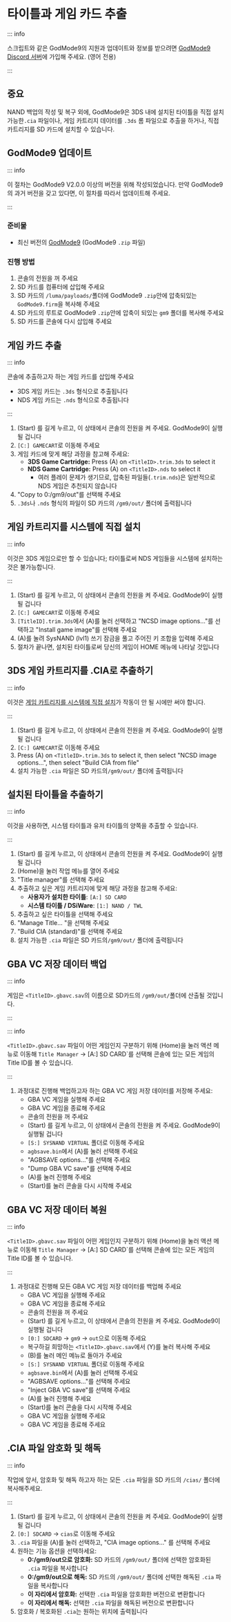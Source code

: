 # 타이틀과 게임 카드 추출

::: info

스크립트와 같은 GodMode9의 지원과 업데이트와 정보를 받으려면 [GodMode9 Discord 서버](https://discord.gg/BRcbvtFxX4)에 가입해 주세요. (영어 전용)

:::

## 중요

NAND 백업의 작성 및 복구 외에, GodMode9은 3DS 내에 설치된 타이틀을 직접 설치 가능한`.cia` 파일이나, 게임 카트리지 데이터를 `.3ds` 롬 파일으로 추출을 하거나, 직접 카트리지를 SD 카드에 설치할 수 있습니다.

## GodMode9 업데이트

::: info

이 절차는 GodMode9 V2.0.0 이상의 버전을 위해 작성되었습니다. 만약 GodMode9의 과거 버전을 갖고 있다면, 이 절차를 따라서 업데이트해 주세요.

:::

### 준비물

- 최신 버전의 [GodMode9](https://github.com/d0k3/GodMode9/releases/latest) (GodMode9 `.zip` 파일)

### 진행 방법

1. 콘솔의 전원을 꺼 주세요
2. SD 카드를 컴퓨터에 삽입해 주세요
3. SD 카드의 `/luma/payloads/`폴더에 GodMode9 `.zip`안에 압축되있는 `GodMode9.firm`을 복사해 주세요
4. SD 카드의 루트로 GodMode9 `.zip`안에 압축이 되있는 `gm9` 폴더를 복사해 주세요
5. SD 카드를 콘솔에 다시 삽입해 주세요

## 게임 카드 추출

::: info

콘솔에 추출하고자 하는 게임 카드를 삽입해 주세요

- 3DS 게임 카드는 `.3ds` 형식으로 추출됩니다
- NDS 게임 카드는 `.nds` 형식으로 추출됩니다

:::

1. (Start) 를 길게 누르고, 이 상태에서 콘솔의 전원을 켜 주세요. GodMode9이 실행될 겁니다
2. `[C:] GAMECART`로 이동해 주세요
3. 게임 카드에 맞게 해당 과정을 참고해 주세요:
    - **3DS Game Cartridge:** Press (A) on `<TitleID>.trim.3ds` to select it
    - **NDS Game Cartridge:** Press (A) on `<TitleID>.nds` to select it
        - 여러 플레이 문제가 생기므로, 압축된 파일들(`.trim.nds`)은 일반적으로 NDS 게임은 추천되지 않습니다
4. "Copy to 0:/gm9/out"를 선택해 주세요
5. `.3ds`나 `.nds` 형식의 파일이 SD 카드의 `/gm9/out/` 폴더에 출력됩니다

## 게임 카트리지를 시스템에 직접 설치

::: info

이것은 3DS 게임으로만 할 수 있습니다; 타이틀로써 NDS 게임들을 시스템에 설치하는 것은 불가능합니다.

:::

1. (Start) 를 길게 누르고, 이 상태에서 콘솔의 전원을 켜 주세요. GodMode9이 실행될 겁니다
2. `[C:] GAMECART`로 이동해 주세요
3. `[TitleID].trim.3ds`에서 (A)를 눌러 선택하고 "NCSD image options..."를 선택하고 "Install game image"를 선택해 주세요
4. (A)를 눌려 SysNAND (lvl1) 쓰기 잠금을 풀고 주어진 키 조합을 입력해 주세요
5. 절차가 끝나면, 설치된 타이틀로써 당신의 게임이 HOME 메뉴에 나타날 것입니다

## 3DS 게임 카트리지를 .CIA로 추출하기

::: info

이것은 [게임 카트리지를 시스템에 직접 설치](#게임-카트리지를-시스템에-직접-설치)가 작동이 안 될 시에만 써야 합니다.

:::

1. (Start) 를 길게 누르고, 이 상태에서 콘솔의 전원을 켜 주세요. GodMode9이 실행될 겁니다
2. `[C:] GAMECART`로 이동해 주세요
3. Press (A) on `<TitleID>.trim.3ds` to select it, then select "NCSD image options...", then select "Build CIA from file"
4. 설치 가능한 `.cia` 파일은 SD 카드의`/gm9/out/` 폴더에 출력됩니다

## 설치된 타이틀을 추출하기

::: info

이것을 사용하면, 시스템 타이틀과 유저 타이틀의 양쪽을 추출할 수 있습니다.

:::

1. (Start) 를 길게 누르고, 이 상태에서 콘솔의 전원을 켜 주세요. GodMode9이 실행될 겁니다
2. (Home)을 눌러 작업 메뉴를 열어 주세요
3. "Title manager"를 선택해 주세요
4. 추출하고 싶은 게임 카트리지에 맞게 해당 과정을 참고해 주세요:
    - **사용자가 설치한 타이틀**: `[A:] SD CARD`
    - **시스템 타이틀 / DSiWare**: `[1:] NAND / TWL`
5. 추출하고 싶은 타이틀을 선택해 주세요
6. "Manage Title... "을 선택해 주세요
7. "Build CIA (standard)"를 선택해 주세요
8. 설치 가능한 `.cia` 파일은 SD 카드의`/gm9/out/` 폴더에 출력됩니다

## GBA VC 저장 데이터 백업

::: info

게임은 `<TitleID>.gbavc.sav`의 이름으로 SD카드의 `/gm9/out/`폴더에 산출될 것입니다.

:::

::: info

`<TitleID>.gbavc.sav` 파일이 어떤 게임인지 구분하기 위해 (Home)을 눌러 액션 메뉴로 이동해 `Title Manager` -> [A:] SD CARD\`를 선택해 콘솔에 있는 모든 게임의 Title ID를 볼 수 있습니다.

:::

1. 과정대로 진행해 백업하고자 하는 GBA VC 게임 저장 데이터를 저장해 주세요:
    - GBA VC 게임을 실행해 주세요
    - GBA VC 게임을 종료해 주세요
    - 콘솔의 전원을 꺼 주세요
    - (Start) 를 길게 누르고, 이 상태에서 콘솔의 전원을 켜 주세요. GodMode9이 실행될 겁니다
    - `[S:] SYSNAND VIRTUAL` 폴더로 이동해 주세요
    - `agbsave.bin`에서 (A)를 눌러 선택해 주세요
    - "AGBSAVE options..."를 선택해 주세요
    - "Dump GBA VC save"를 선택해 주세요
    - (A)를 눌러 진행해 주세요
    - (Start)를 눌러 콘솔을 다시 시작해 주세요

## GBA VC 저장 데이터 복원

::: info

`<TitleID>.gbavc.sav` 파일이 어떤 게임인지 구분하기 위해 (Home)을 눌러 액션 메뉴로 이동해 `Title Manager` -> [A:] SD CARD\`를 선택해 콘솔에 있는 모든 게임의 Title ID를 볼 수 있습니다.

:::

1. 과정대로 진행해 모든 GBA VC 게임 저장 데이터를 백업해 주세요
    - GBA VC 게임을 실행해 주세요
    - GBA VC 게임을 종료해 주세요
    - 콘솔의 전원을 꺼 주세요
    - (Start) 를 길게 누르고, 이 상태에서 콘솔의 전원을 켜 주세요. GodMode9이 실행될 겁니다
    - `[0:] SDCARD` -> `gm9` -> `out`으로 이동해 주세요
    - 복구하길 희망하는 `<TitleID>.gbavc.sav`에서 (Y)를 눌러 복사해 주세요
    - (B)를 눌러 메인 메뉴로 돌아가 주세요
    - `[S:] SYSNAND VIRTUAL` 폴더로 이동해 주세요
    - `agbsave.bin`에서 (A)를 눌러 선택해 주세요
    - "AGBSAVE options..."를 선택해 주세요
    - "Inject GBA VC save"를 선택해 주세요
    - (A)를 눌러 진행해 주세요
    - (Start)를 눌러 콘솔을 다시 시작해 주세요
    - GBA VC 게임을 실행해 주세요
    - GBA VC 게임을 종료해 주세요

## .CIA 파일 암호화 및 해독

::: info

작업에 앞서, 암호화 및 해독 하고자 하는 모든 `.cia` 파일을 SD 카드의 `/cias/` 폴더에 복사해주세요.

:::

1. (Start) 를 길게 누르고, 이 상태에서 콘솔의 전원을 켜 주세요. GodMode9이 실행될 겁니다
2. `[0:] SDCARD` -> `cias`로 이동해 주세요
3. `.cia` 파일을 (A)를 눌러 선택하고, "CIA image options..." 를 선택해 주세요
4. 원하는 기능 옵션을 선택하세요:
    - **0:/gm9/out으로 암호화:** SD 카드의 `/gm9/out/` 폴더에 선택한 암호화된 `.cia` 파일을 복사합니다
    - **0:/gm9/out으로 해독:** SD 카드의 `/gm9/out/` 폴더에 선택한 해독된 `.cia` 파일을 복사합니다
    - **이 자리에서 암호화:** 선택한 `.cia` 파일을 암호화한 버전으로 변환합니다
    - **이 자리에서 해독:** 선택한 `.cia` 파일을 해독된 버전으로 변환합니다
5. 암호화 / 복호화된 `.cia`는 원하는 위치에 출력됩니다
